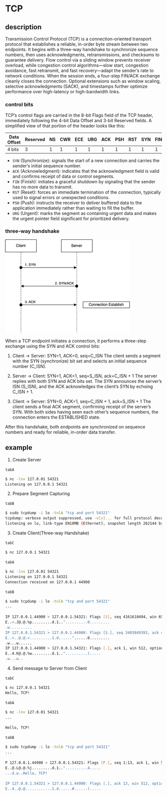 # TCP

## description

Transmission Control Protocol (TCP) is a connection-oriented transport protocol that establishes a reliable, in-order byte stream between two endpoints. It begins with a three-way handshake to synchronize sequence numbers, then uses acknowledgments, retransmissions, and checksums to guarantee delivery. Flow control via a sliding window prevents receiver overload, while congestion control algorithms—slow start, congestion avoidance, fast retransmit, and fast recovery—adapt the sender’s rate to network conditions. When the session ends, a four-step FIN/ACK exchange cleanly closes the connection. Optional extensions such as window scaling, selective acknowledgments (SACK), and timestamps further optimize performance over high-latency or high-bandwidth links.

### control bits

TCP’s control flags are carried in the 8-bit Flags field of the TCP header, immediately following the 4-bit Data Offset and 3-bit Reserved fields. A simplified view of that portion of the header looks like this:

| Data Offset | Reserved | NS | CWR | ECE | URG | ACK | PSH | RST | SYN | FIN |
| ----------- | -------- | -- | --- | --- | --- | --- | --- | --- | --- | --- |
|   4 bits    |     3    |  1 |  1  |  1  |  1  |  1  |  1  |  1  |  1  |  1  |

- `SYN` (Synchronize): signals the start of a new connection and carries the sender’s initial sequence number.
- `ACK` (Acknowledgment): indicates that the acknowledgment field is valid and confirms receipt of data or control segments.
- `FIN` (Finish): initiates a graceful shutdown by signaling that the sender has no more data to transmit.
- `RST` (Reset): forces an immediate termination of the connection, typically used to signal errors or unexpected conditions.
- `PSH` (Push): instructs the receiver to deliver buffered data to the application immediately rather than waiting to fill the buffer.
- `URG` (Urgent): marks the segment as containing urgent data and makes the urgent pointer field significant for prioritized delivery.

### three-way handshake

![Three-way Handshake](./assets/tcp-therrway-handshake.drawio.png)

When a TCP endpoint initiates a connection, it performs a three-step exchange using the SYN and ACK control bits:

1. Client → Server: SYN=1, ACK=0, seq=C_ISN
   The client sends a segment with the SYN (synchronize) bit set and selects an initial sequence number (C_ISN).

2. Server → Client: SYN=1, ACK=1, seq=S_ISN, ack=C_ISN + 1
   The server replies with both SYN and ACK bits set. The SYN announces the server’s ISN (S_ISN), and the ACK acknowledges the client’s SYN by echoing C_ISN + 1.

3. Client → Server: SYN=0, ACK=1, seq=C_ISN + 1, ack=S_ISN + 1
   The client sends a final ACK segment, confirming receipt of the server’s SYN. With both sides having seen each other’s sequence numbers, the connection enters the ESTABLISHED state.

After this handshake, both endpoints are synchronized on sequence numbers and ready for reliable, in-order data transfer.

## example

1. Create Server

`tabA`
```bash
$ nc -lnv 127.0.01 54321
Listening on 127.0.0.1 54321
```

2. Prepare Segment Capturing

`tabB`
```bash
$ sudo tcpdump -i lo -tnlA "tcp and port 54321"
tcpdump: verbose output suppressed, use -v[v]... for full protocol decode
listening on lo, link-type EN10MB (Ethernet), snapshot length 262144 bytes
```

3. Create Client(Three-way Handshake)

`tabC`
```bash
$ nc 127.0.0.1 54321
```

`tabA`
```bash
$ nc -lnv 127.0.01 54321
Listening on 127.0.0.1 54321
Connection received on 127.0.0.1 44900
```

`tabB`
```bash
$ sudo tcpdump -i lo -tnlA "tcp and port 54321"
...

IP 127.0.0.1.44900 > 127.0.0.1.54321: Flags [S], seq 4161610494, win 65495, options [mss 65495,sackOK,TS val 293076160 ecr 0,nop,wscale 7], length 0
E..<.J@.@.%p.........d.1.."..........0.........
.w..........
IP 127.0.0.1.54321 > 127.0.0.1.44900: Flags [S.], seq 3403849393, ack 4161610495, win 65483, options [mss 65495,sackOK,TS val 293076160 ecr 293076160,nop,wscale 7], length 0
E..<..@.@.<..........1.d......"......0.........
.w...w......
IP 127.0.0.1.44900 > 127.0.0.1.54321: Flags [.], ack 1, win 512, options [nop,nop,TS val 293076160 ecr 293076160], length 0
E..4.K@.@.%w.........d.1.."..........(.....
.w...w..
```

4. Send message to Server from Client

`tabC`
```bash
$ nc 127.0.0.1 54321
Hello, TCP!
```

`tabA`
```bash
$ nc -lnv 127.0.01 54321
...

Hello, TCP!
```

`tabB`
```bash
$ sudo tcpdump -i lo -tnlA "tcp and port 54321"
...

P 127.0.0.1.44900 > 127.0.0.1.54321: Flags [P.], seq 1:13, ack 1, win 512, options [nop,nop,TS val 295875940 ecr 293076160], length 12
E..@.L@.@.%j.........d.1.."..........4.....
...d.w..Hello, TCP!

IP 127.0.0.1.54321 > 127.0.0.1.44900: Flags [.], ack 13, win 512, options [nop,nop,TS val 295875940 ecr 295875940], length 0
E..4..@.@............1.d......#......(.....
```
